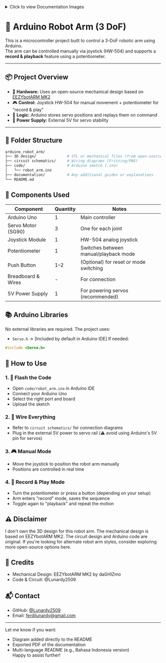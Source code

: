 <details>
<summary>Click to view Documentation Images</summary>

| | |
|---|---|
| ![1](https://github.com/Lunardy2509/arduino_robot_arm/blob/main/documentation/IMG-20240329-WA0010.jpg?raw=true) | ![2](https://github.com/Lunardy2509/arduino_robot_arm/blob/main/documentation/IMG-20240329-WA0011.jpg?raw=true) |

</details>

# 🤖 Arduino Robot Arm (3 DoF)

This is a microcontroller project built to control a 3-DoF robotic arm using Arduino.  
The arm can be controlled manually via joystick (HW-504) and supports a **record & playback** feature using a potentiometer.

---

## 📦 Project Overview

- 🔧 **Hardware:** Uses an open-source mechanical design based on [EEZYbotARM MK2](https://www.thingiverse.com/thing:1015238)
- 🎮 **Control:** Joystick HW-504 for manual movement + potentiometer for "record & play"
- 💾 **Logic:** Arduino stores servo positions and replays them on command
- 🔋 **Power Supply:** External 5V for servo stability

---

## 📁 Folder Structure

```bash
arduino_robot_arm/
├── 3D design/              # STL or mechanical files (from open-source EEZYbotARM)
├── circuit schematics/     # Wiring diagrams (Fritzing/PNG)
├── code/                   # Arduino sketch (.ino)
│   └── robot_arm.ino
├── documentation/          # Any additional guides or explanations
└── README.md
```

## 🔌 Components Used
| Component          | Quantity | Notes                                  |
| ------------------ | -------- | -------------------------------------- |
| Arduino Uno        | 1        | Main controller                        |
| Servo Motor (SG90) | 3        | One for each joint                     |
| Joystick Module    | 1        | HW-504 analog joystick                 |
| Potentiometer      | 1        | Switches between manual/playback mode  |
| Push Button        | 1–2      | (Optional) for reset or mode switching |
| Breadboard & Wires | -        | For connection                         |
| 5V Power Supply    | 1        | For powering servos (recommended)      |

## 📚 Arduino Libraries
No external libraries are required. The project uses:
- `Servo.h` → [Included by default in Arduino IDE]
If needed:
```cpp
#include <Servo.h>
```

## 🚀 How to Use
### 1. 🧠 Flash the Code
- Open `code/robot_arm.ino` in Arduino IDE
- Connect your Arduino Uno
- Select the right port and board
- Upload the sketch

### 2. 🔌 Wire Everything
- Refer to `circuit schematics/` for connection diagrams
- Plug in the external 5V power to servo rail (⚠️ avoid using Arduino's 5V pin for servos)

### 3. 🎮 Manual Mode
- Move the joystick to position the robot arm manually
- Positions are controlled in real time

### 4. 💾 Record & Play Mode
- Turn the potentiometer or press a button (depending on your setup)
- Arm enters "record" mode, saves the sequence
- Toggle again to "playback" and repeat the motion

## ⚠️ Disclaimer
I don't own the 3D design for this robot arm. The mechanical design is based on EEZYbotARM MK2. The circuit design and Arduino code are original. If you're looking for alternate robot arm styles, consider exploring more open-source options here.

## 🙌 Credits
- Mechanical Design: EEZYbotARM MK2 by daGHIZmo
- Code & Circuit: @Lunardy2509

## 📬 Contact
- GitHub: [@Lunardy2509](https://github.com/Lunardy2509)
- Email: ferdilunardy@gmail.com

---

Let me know if you want:
- Diagram added directly to the README
- Exported PDF of the documentation
- Multi-language README (e.g., Bahasa Indonesia version)  
Happy to assist further!
